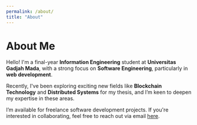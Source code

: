 ```yaml
---
permalink: /about/
title: "About"
---
```


<h1>About Me</h1>

Hello! I'm a final-year **Information Engineering** student at **Universitas Gadjah Mada**, with a strong focus on **Software Engineering**, particularly in **web development**.

Recently, I've been exploring exciting new fields like **Blockchain Technology** and **Distributed Systems** for my thesis, and I’m keen to deepen my expertise in these areas.

I’m available for freelance software development projects. If you're interested in collaborating, feel free to reach out via email [here](mailto:ahmadzaki2975@gmail.com).